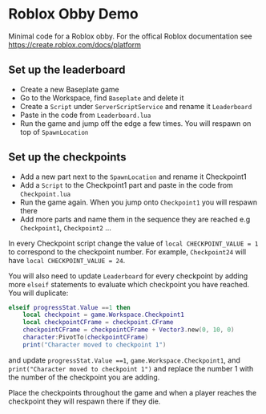 # Roblox Obby Demo

Minimal code for a Roblox obby. For the offical Roblox documentation see https://create.roblox.com/docs/platform

## Set up the leaderboard

- Create a new Baseplate game
- Go to the Workspace, find `Baseplate` and delete it
- Create a `Script` under `ServerScriptService` and rename it `Leaderboard`
- Paste in the code from `Leaderboard.lua`
- Run the game and jump off the edge a few times. You will respawn on top of `SpawnLocation`

## Set up the checkpoints

- Add a new part next to the `SpawnLocation` and rename it Checkpoint1
- Add a `Script` to the Checkpoint1 part and paste in the code from `Checkpoint.lua`
- Run the game again. When you jump onto `Checkpoint1` you will respawn there
- Add more parts and name them in the sequence they are reached e.g `Checkpoint1`, `Checkpoint2` ...

In every Checkpoint script change the value of `local CHECKPOINT_VALUE = 1` to correspond to the checkpoint
number. For example, `Checkpoint24` will have `local CHECKPOINT_VALUE = 24`.

You will also need to update `Leaderboard` for every checkpoint by adding more `elseif` statements
to evaluate which checkpoint you have reached. 
You will duplicate:
```lua
elseif progressStat.Value ==1 then
    local checkpoint = game.Workspace.Checkpoint1
    local checkpointCFrame = checkpoint.CFrame
    checkpointCFrame = checkpointCFrame + Vector3.new(0, 10, 0)
    character:PivotTo(checkpointCFrame)
    print("Character moved to checkpoint 1")
```
and update `progressStat.Value ==1`, `game.Workspace.Checkpoint1`, and `print("Character moved to checkpoint 1")`
and replace the number 1 with the number of the checkpoint you are adding.

Place the checkpoints throughout the game and when a player reaches the checkpoint they will respawn
there if they die.
